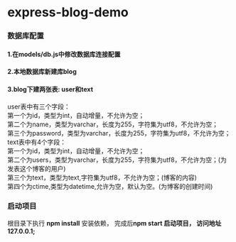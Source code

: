 <h1>express-blog-demo</h1>
<h3>数据库配置</h3>
<h4>1.在models/db.js中修改数据库连接配置</h4>
<h4>2.本地数据库新建库blog</h4>
<h4>3.blog下建两张表: user和text</h4>
  user表中有三个字段：<br/>
    第一个为id，类型为int，自动增量，不允许为空；<br/>
    第二个为name，类型为varchar，长度为255，字符集为utf8，不允许为空；<br/>
    第三个为password，类型为varchar，长度为255，字符集为utf8，不允许为空；<br/>
  text表中有4个字段：<br/>
    第一个为id，类型为int，自动增量，不允许为空；<br/>
    第二个为users，类型为varchar，长度为255，字符集为utf8，不允许为空；(为发表这个博客的用户)<br/>
    第三个为text，类型为text,字符集为utf8，不允许为空；(博客的内容)<br/>
    第四个为ctime,类型为datetime,允许为空，默认为空。(为博客的创建时间)<br/>
<h3>启动项目</h3>
根目录下执行 <strong>npm install</strong> 安装依赖， 完成后<strong>npm start<strong/> 启动项目， 访问地址127.0.0.1;
